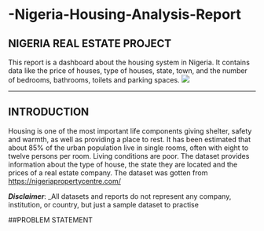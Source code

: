 # -Nigeria-Housing-Analysis-Report
## NIGERIA REAL ESTATE PROJECT
This report is a dashboard about the housing system in Nigeria.  It contains data like the price of houses, type of houses, state, town, and the number of bedrooms, bathrooms, toilets and parking spaces.
![](background.avif)
___
## INTRODUCTION
Housing is one of the most important life components giving shelter, safety and warmth, as well as providing a place to rest. It has been estimated that about 85% of the urban population live in single rooms, often with eight to twelve persons per room. Living conditions are poor. 
The dataset provides information about the type of house, the state they are located and the prices of a real estate company. The dataset was gotten from https://nigeriapropertycentre.com/

**_Disclaimer_**: _All datasets and reports do not represent any company, institution, or country, but just a sample dataset to practise 

##PROBLEM STATEMENT
